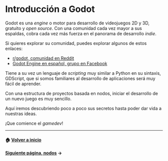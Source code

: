 # Introducción a Godot

Godot es una _engine_ o motor para desarrollo de videojuegos 2D y 3D, gratuito y _open source_. Con una comunidad cada vez mayor a sus espaldas, cobra cada vez más fuerza en el panorama de desarrollo _indie_.

Si quieres explorar su comunidad, puedes explorar algunos de estos enlaces:

* [r/godot, comunidad en Reddit]()
* [Godot Engine en español, grupo en Facebook](https://www.facebook.com/groups/771679136238312/)

Tiene a su vez un lenguaje de _scripting_ muy similar a Python en su sintaxis, GDScript, que si somos familiares al desarrollo de aplicaciones será muy fácil de aprender.

Con una estructura de proyectos basada en nodos, iniciar el desarrollo de un nuevo juego es muy sencillo.

Aquí iremos descubriendo poco a poco sus secretos hasta poder dar vida a nuestras ideas.

¡Que comience el _gamedev_!

---
#### :house: [Volver a inicio](../README.md)
#### [Siguiente página, nodos](nodos.md) →